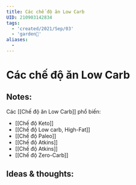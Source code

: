 ```yaml
---
title: Các chế độ ăn Low Carb
UID: 210903142834
tags:
  - 'created/2021/Sep/03'
  - 'garden🏡'
aliases:
  - 
---
```

# Các chế độ ăn Low Carb

## Notes:
Các [[Chế độ ăn Low Carb]] phổ biến:

- [[Chế độ Keto]]
- [[Chế độ Low carb, High-Fat]]
- [[Chế độ Paleo]]
- [[Chế độ Atkins]]
- [[Chế độ Atkins]]
- [[Chế độ Zero-Carb]]

## Ideas & thoughts:
